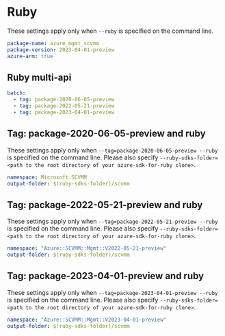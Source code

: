 # Ruby

These settings apply only when `--ruby` is specified on the command line.

```yaml
package-name: azure_mgmt_scvmm
package-version: 2023-04-01-preview
azure-arm: true
```

## Ruby multi-api

``` yaml $(ruby) && $(multiapi)
batch:
  - tag: package-2020-06-05-preview
  - tag: package-2022-05-21-preview
  - tag: package-2023-04-01-preview
```

## Tag: package-2020-06-05-preview and ruby

These settings apply only when `--tag=package-2020-06-05-preview --ruby` is specified on the command line.
Please also specify `--ruby-sdks-folder=<path to the root directory of your azure-sdk-for-ruby clone>`.

```yaml $(tag) == 'package-2020-06-05-preview' && $(ruby)
namespace: Microsoft.SCVMM
output-folder: $(ruby-sdks-folder)/scvmm
```

## Tag: package-2022-05-21-preview and ruby

These settings apply only when `--tag=package-2022-05-21-preview --ruby` is specified on the command line.
Please also specify `--ruby-sdks-folder=<path to the root directory of your azure-sdk-for-ruby clone>`.

```yaml $(tag) == 'package-2022-05-21-preview' && $(ruby)
namespace: "Azure::SCVMM::Mgmt::V2022-05-21-preview"
output-folder: $(ruby-sdks-folder)/scvmm
```

## Tag: package-2023-04-01-preview and ruby

These settings apply only when `--tag=package-2023-04-01-preview --ruby` is specified on the command line.
Please also specify `--ruby-sdks-folder=<path to the root directory of your azure-sdk-for-ruby clone>`.

```yaml $(tag) == 'package-2023-04-01-preview' && $(ruby)
namespace: "Azure::SCVMM::Mgmt::V2023-04-01-preview"
output-folder: $(ruby-sdks-folder)/scvmm
```
